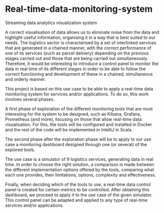 # Real-time-data-monitoring-system
Streaming data analytics visualization system

A correct visualisation of data allows us to eliminate noise from the data and highlight useful information, organising it 
in a way that is best suited to our needs. The logistics sector is characterised by a set of interlinked services that are generated in a chained manner,
with the correct performance of one of its services (such as parcel delivery) depending on the previous stages carried out and those that are being carried
out simultaneously. Therefore, it would be interesting to introduce a control panel to monitor the data in real time of its different stages in order to be
able to follow the correct functioning and development of these in a chained, simultaneous and orderly manner. 


This project is based on this use case to be able to apply a real-time data monitoring system for services and/or applications. 
To do so, this work involves several phases. 


A first phase of exploration of the different monitoring tools that are most interesting for the system to be designed, such as Kibana, Grafana, Prometheus 
(and more), focusing on those that allow real-time data visualisation. For this, the tools will be configured and installed in Docker and the rest of the 
code will be implemented in IntelliJ in Scala.  

The second phase after the exploration phase will be to apply to our use case a monitoring dashboard designed through one (or several) of the explored tools. 

The use case is a simulator of 9 logistics services, generating data in real time. In order to choose the right solution, a comparison is made between the
different implementation options offered by the tools, comparing what each one provides, their limitations, options, complexity and effectiveness. 

Finally, when deciding which of the tools to use, a real-time data control panel is created for certain metrics to be controlled. 
After obtaining this dashboard, we proceed to apply it to the use case of the given simulator. This control panel can be adapted and applied to any 
type of real-time services and/or applications.
